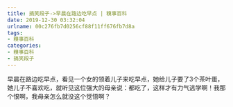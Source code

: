 ```yaml
---
title: 搞笑段子->早晨在路边吃早点 | 糗事百科
date: 2019-12-30 03:32:04
urlname: 00c276fb7d0256cf88f11ff676fb7d8a
tags: 
- 糗事百科
categories:
- 糗事百科
- 搞笑段子
---
```

早晨在路边吃早点，看见一个女的领着儿子来吃早点，她给儿子要了3个茶叶蛋，她儿子不喜欢吃，就听见这位强大的母亲说：都吃了，这样才有力气逃学啊！我那个恨啊，我母亲怎么就没这个觉悟啊？


